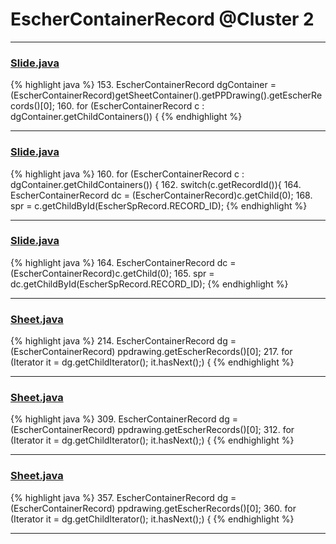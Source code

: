 # EscherContainerRecord @Cluster 2

***

### [Slide.java](https://searchcode.com/codesearch/view/97394313/)
{% highlight java %}
153. EscherContainerRecord dgContainer = (EscherContainerRecord)getSheetContainer().getPPDrawing().getEscherRecords()[0];
160. for (EscherContainerRecord c : dgContainer.getChildContainers()) {
{% endhighlight %}

***

### [Slide.java](https://searchcode.com/codesearch/view/97394313/)
{% highlight java %}
160. for (EscherContainerRecord c : dgContainer.getChildContainers()) {
162.     switch(c.getRecordId()){
164.             EscherContainerRecord dc = (EscherContainerRecord)c.getChild(0);
168.             spr = c.getChildById(EscherSpRecord.RECORD_ID);
{% endhighlight %}

***

### [Slide.java](https://searchcode.com/codesearch/view/97394313/)
{% highlight java %}
164. EscherContainerRecord dc = (EscherContainerRecord)c.getChild(0);
165. spr = dc.getChildById(EscherSpRecord.RECORD_ID);
{% endhighlight %}

***

### [Sheet.java](https://searchcode.com/codesearch/view/97394323/)
{% highlight java %}
214. EscherContainerRecord dg = (EscherContainerRecord) ppdrawing.getEscherRecords()[0];
217. for (Iterator<EscherRecord> it = dg.getChildIterator(); it.hasNext();) {
{% endhighlight %}

***

### [Sheet.java](https://searchcode.com/codesearch/view/97394323/)
{% highlight java %}
309. EscherContainerRecord dg = (EscherContainerRecord) ppdrawing.getEscherRecords()[0];
312. for (Iterator<EscherRecord> it = dg.getChildIterator(); it.hasNext();) {
{% endhighlight %}

***

### [Sheet.java](https://searchcode.com/codesearch/view/97394323/)
{% highlight java %}
357. EscherContainerRecord dg = (EscherContainerRecord) ppdrawing.getEscherRecords()[0];
360. for (Iterator<EscherRecord> it = dg.getChildIterator(); it.hasNext();) {
{% endhighlight %}

***

